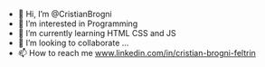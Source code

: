 - 👋 Hi, I’m @CristianBrogni
- 👀 I’m interested in Programming
- 🌱 I’m currently learning HTML CSS and JS
- 💞️ I’m looking to collaborate ...
- 📫 How to reach me www.linkedin.com/in/cristian-brogni-feltrin

<!---
CristianBrogni/CristianBrogni is a ✨ special ✨ repository because its `README.md` (this file) appears on your GitHub profile.
You can click the Preview link to take a look at your changes.
--->
